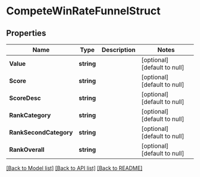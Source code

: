 # CompeteWinRateFunnelStruct

## Properties
Name | Type | Description | Notes
------------ | ------------- | ------------- | -------------
**Value** | **string** |  | [optional] [default to null]
**Score** | **string** |  | [optional] [default to null]
**ScoreDesc** | **string** |  | [optional] [default to null]
**RankCategory** | **string** |  | [optional] [default to null]
**RankSecondCategory** | **string** |  | [optional] [default to null]
**RankOverall** | **string** |  | [optional] [default to null]

[[Back to Model list]](../README.md#documentation-for-models) [[Back to API list]](../README.md#documentation-for-api-endpoints) [[Back to README]](../README.md)


